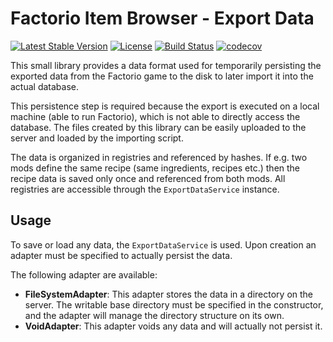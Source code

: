 # Factorio Item Browser - Export Data

[![Latest Stable Version](https://poser.pugx.org/factorio-item-browser/export-data/v/stable)](https://packagist.org/packages/factorio-item-browser/export-data) [![License](https://poser.pugx.org/factorio-item-browser/export-data/license)](https://packagist.org/packages/factorio-item-browser/export-data) [![Build Status](https://travis-ci.org/factorio-item-browser/export-data.svg?branch=master)](https://travis-ci.org/factorio-item-browser/export-data) [![codecov](https://codecov.io/gh/factorio-item-browser/export-data/branch/master/graph/badge.svg)](https://codecov.io/gh/factorio-item-browser/export-data)

This small library provides a data format used for temporarily persisting the exported data from the Factorio game to
the disk to later import it into the actual database.

This persistence step is required because the export is executed on a local machine (able to run Factorio), which is 
not able to directly access the database. The files created by this library can be easily uploaded to the server and
loaded by the importing script.

The data is organized in registries and referenced by hashes. If e.g. two mods define the same recipe (same ingredients,
recipes etc.) then the recipe data is saved only once and referenced from both mods. All registries are accessible 
through the `ExportDataService` instance.

## Usage

To save or load any data, the `ExportDataService` is used. Upon creation an adapter must be specified to actually 
persist the data.

The following adapter are available:

- **FileSystemAdapter**: This adapter stores the data in a directory on the server. The writable base directory must be
  specified in the constructor, and the adapter will manage the directory structure on its own.
- **VoidAdapter**: This adapter voids any data and will actually not persist it.
